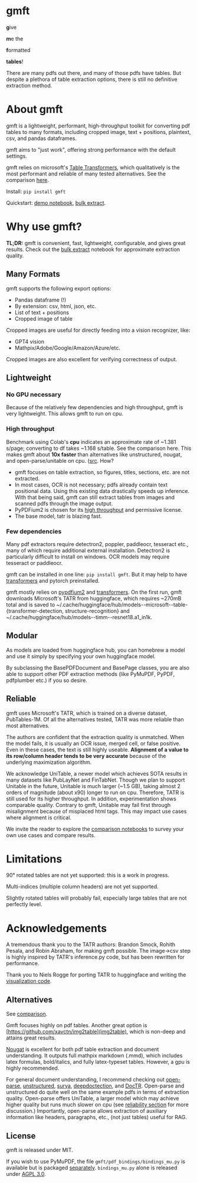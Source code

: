 # gmft
**g**ive

**m**e the

**f**ormatted

**tables**!

There are many pdfs out there, and many of those pdfs have tables. But despite a plethora of table extraction options, there is still no definitive extraction method. 

# About gmft

gmft is a lightweight, performant, high-throughput toolkit for converting pdf tables to many formats, including cropped image, text + positions, plaintext, csv, and pandas dataframes.

gmft aims to "just work", offering strong performance with the default settings. 

gmft relies on microsoft's [Table Transformers](https://github.com/microsoft/table-transformer), which qualitatively is the most performant and reliable of many tested alternatives. See the comparison [here](https://docs.google.com/spreadsheets/d/12IhxHZbYF71dPl32PQpF_6pg9e9S8f9W4sTHt-B0KTg).

Install: `pip install gmft`

Quickstart: [demo notebook](https;//github.com/conjuncts/gmft/blob/main/notebooks/demo.ipynb), [bulk extract](https://github.com/conjuncts/gmft/blob/main/notebooks/bulk_extract.ipynb).

# Why use gmft?

**TL;DR:** gmft is convenient, fast, lightweight, configurable, and gives great results. Check out the [bulk extract](https://github.com/conjuncts/gmft/blob/main/notebooks/bulk_extract.ipynb) notebook for approximate extraction quality. 

## Many Formats

gmft supports the following export options:
- Pandas dataframe (!)
- By extension: csv, html, json, etc. 
- List of text + positions
- Cropped image of table

Cropped images are useful for directly feeding into a vision recognizer, like: 
- GPT4 vision
- Mathpix/Adobe/Google/Amazon/Azure/etc.

Cropped images are also excellent for verifying correctness of output.

## Lightweight

### No GPU necessary

Because of the relatively few dependencies and high throughput, gmft is very lightweight. This allows gmft to run on cpu. 

### High throughput

Benchmark using Colab's **cpu** indicates an approximate rate of ~1.381 s/page; converting to df takes ~1.168 s/table. See the comparison here. This makes gmft about **10x faster** than alternatives like unstructured, nougat, and open-parse/unitable on cpu. ([src](https://docs.google.com/spreadsheets/d/12IhxHZbYF71dPl32PQpF_6pg9e9S8f9W4sTHt-B0KTg). How? 

- gmft focuses on table extraction, so figures, titles, sections, etc. are not extracted. 
- In most cases, OCR is not necessary; pdfs already contain text positional data. Using this existing data drastically speeds up inference. With that being said, gmft can still extract tables from images and scanned pdfs through the image output. 
- PyPDFium2 is chosen for its [high throughput](https://github.com/py-pdf/benchmarks) and permissive license.
- The base model, tatr is blazing fast.



### Few dependencies

Many pdf extractors require detectron2, poppler, paddleocr, tesseract etc., many of which require additional external installation. Detectron2 is particularly difficult to install on windows. OCR models may require tesseract or paddleocr.

gmft can be installed in one line: `pip install gmft`. But it may help to have [transformers](https://pypi.org/project/transformers/) and pytorch preinstalled.

gmft mostly relies on [pypdfium2](https://github.com/pypdfium2-team/pypdfium2) and [transformers](https://github.com/huggingface/transformers). On the first run, gmft downloads Microsoft's TATR from huggingface, which requires ~270mB total and is saved to ~/.cache/huggingface/hub/models--microsoft--table-{transformer-detection, structure-recognition} and ~/.cache/huggingface/hub/models--timm--resnet18.a1_in1k.


## Modular
As models are loaded from huggingface hub, you can homebrew a model and use it simply by specifying your own huggingface model.

By subclassing the BasePDFDocument and BasePage classes, you are also able to support other PDF extraction methods (like PyMuPDF, PyPDF, pdfplumber etc.) if you so desire.

## Reliable

gmft uses Microsoft's TATR, which is trained on a diverse dataset, PubTables-1M. Of all the alternatives tested, TATR was more reliable than most alternatives. 

The authors are confident that the extraction quality is unmatched. When the model fails, it is usually an OCR issue, merged cell, or false positive. Even in these cases, the text is still highly useable. **Alignment of a value to its row/column header tends to be very accurate** because of the underlying maximization algorithm.

We acknowledge UniTable, a newer model which achieves SOTA results in many datasets like PubLayNet and FinTabNet. Though we plan to support Unitable in the future, Unitable is much larger (~1.5 GB), taking almost 2 orders of magnitude (about x90) longer to run on cpu. Therefore, TATR is still used for its higher throughput. In addition, experimentation shows comparable quality. Contrary to gmft, Unitable may fail first through misalignment because of misplaced html tags. This may impact use cases where alignment is critical.

We invite the reader to explore the [comparison notebooks](https://drive.google.com/drive/u/0/folders/114bWRj5H4aE-BA5UKH9S5ol8LC6vhqfR) to survey your own use cases and compare results.

# Limitations

90° rotated tables are not yet supported: this is a work in progress.

Multi-indices (multiple column headers) are not yet supported.

Slightly rotated tables will probably fail, especially large tables that are not perfectly level.

# Acknowledgements

A tremendous thank you to the TATR authors: Brandon Smock, Rohith Pesala, and Robin Abraham, for making gmft possible. The image->csv step is highly inspired by TATR's inference.py code, but has been rewritten for performance.

Thank you to Niels Rogge for porting TATR to huggingface and writing the [visualization code](https://github.com/NielsRogge/Transformers-Tutorials/blob/master/Table%20Transformer/Using_Table_Transformer_for_table_detection_and_table_structure_recognition.ipynb).

## Alternatives

See [comparison](https://docs.google.com/spreadsheets/d/12IhxHZbYF71dPl32PQpF_6pg9e9S8f9W4sTHt-B0KTg).

Gmft focuses highly on pdf tables. Another great option is [https://github.com/xavctn/img2table](img2table), which is non-deep and attains great results.

[Nougat](https://github.com/facebookresearch/nougat) is excellent for both pdf table extraction and document understanding. It outputs full mathpix markdown (.mmd), which includes latex formulas, bold/italics, and fully latex-typeset tables. However, a gpu is highly recommended.

For general document understanding, I recommend checking out [open-parse](https://github.com/Filimoa/open-parse), [unstructured](https://github.com/Unstructured-IO/unstructured), [surya](https://github.com/VikParuchuri/surya), [deepdoctection](https://github.com/deepdoctection/deepdoctection), and [DocTR](https://github.com/mindee/doctr). Open-parse and unstructured do quite well on the same example pdfs in terms of extraction quality. Open-parse offers UniTable, a larger model which may achieve higher quality but runs much slower on cpu (see [reliability section](#Reliable) for more discussion.) Importantly, open-parse allows extraction of auxiliary information like headers, paragraphs, etc., (not just tables) useful for RAG.

## License

gmft is released under MIT. 

If you wish to use PyMuPDF, the file `gmft/pdf_bindings/bindings_mu.py` is available but is packaged [separately](https://gist.github.com/conjuncts/5a44784d6849c6966e57206da14d757d). `bindings_mu.py` alone is released under [AGPL 3.0](https://www.gnu.org/licenses/agpl-3.0.en.html).